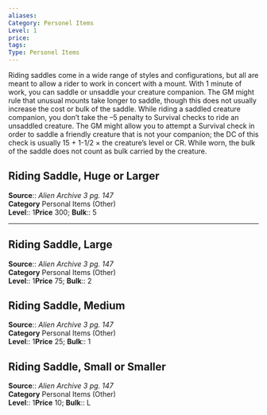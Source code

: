 ```yaml
---
aliases: 
Category: Personel Items
Level: 1
price: 
tags: 
Type: Personel Items
---
```


Riding saddles come in a wide range of styles and configurations, but all are meant to allow a rider to work in concert with a mount. With 1 minute of work, you can saddle or unsaddle your creature companion. The GM might rule that unusual mounts take longer to saddle, though this does not usually increase the cost or bulk of the saddle. While riding a saddled creature companion, you don’t take the –5 penalty to Survival checks to ride an unsaddled creature. The GM might allow you to attempt a Survival check in order to saddle a friendly creature that is not your companion; the DC of this check is usually 15 + 1-1/2 × the creature’s level or CR. While worn, the bulk of the saddle does not count as bulk carried by the creature.  

## Riding Saddle, Huge or Larger

**Source**:: _Alien Archive 3 pg. 147_  
**Category** Personal Items (Other)  
**Level**:: 1**Price** 300; **Bulk**:: 5

---

## Riding Saddle, Large

**Source**:: _Alien Archive 3 pg. 147_  
**Category** Personal Items (Other)  
**Level**:: 1**Price** 75; **Bulk**:: 2

## Riding Saddle, Medium

**Source**:: _Alien Archive 3 pg. 147_  
**Category** Personal Items (Other)  
**Level**:: 1**Price** 25; **Bulk**:: 1

## Riding Saddle, Small or Smaller

**Source**:: _Alien Archive 3 pg. 147_  
**Category** Personal Items (Other)  
**Level**:: 1**Price** 10; **Bulk**:: L
